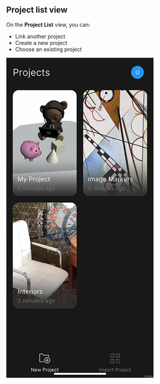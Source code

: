 ## Project list view

On the **Project List** view, you can:
- Link another project
- Create a new project
- Choose an existing project

![Unity AR Mobile Companion Project List View](images/project-list.png)
